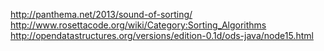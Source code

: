 http://panthema.net/2013/sound-of-sorting/
http://www.rosettacode.org/wiki/Category:Sorting_Algorithms
http://opendatastructures.org/versions/edition-0.1d/ods-java/node15.html